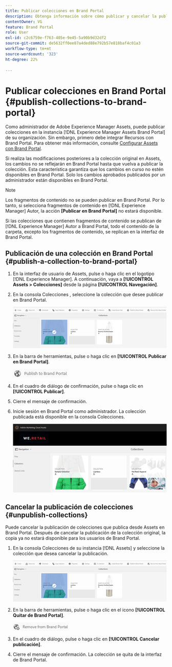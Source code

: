 ```yaml
---
title: Publicar colecciones en Brand Portal
description: Obtenga información sobre cómo publicar y cancelar la publicación de colecciones en Brand Portal.
contentOwner: VG
feature: Brand Portal
role: User
exl-id: c2c6759e-f763-405e-9e45-5a90b9d32df2
source-git-commit: de5632ff0ee87a4ded88e792b57e818baf4c01a3
workflow-type: tm+mt
source-wordcount: '323'
ht-degree: 22%

---
```


# Publicar colecciones en Brand Portal {#publish-collections-to-brand-portal}

Como administrador de Adobe Experience Manager Assets, puede publicar colecciones en la instancia [!DNL Experience Manager Assets Brand Portal] de su organización. Sin embargo, primero debe integrar Recursos con Brand Portal. Para obtener más información, consulte [Configurar Assets con Brand Portal](configure-aem-assets-with-brand-portal.md).

Si realiza las modificaciones posteriores a la colección original en Assets, los cambios no se reflejarán en Brand Portal hasta que vuelva a publicar la colección. Esta característica garantiza que los cambios en curso no estén disponibles en Brand Portal. Solo los cambios aprobados publicados por un administrador están disponibles en Brand Portal.

>[!NOTE]
>
>Los fragmentos de contenido no se pueden publicar en Brand Portal. Por lo tanto, si selecciona fragmentos de contenido en [!DNL Experience Manager] Autor, la acción **[Publicar en Brand Portal]** no estará disponible.
>
>Si las colecciones que contienen fragmentos de contenido se publican de [!DNL Experience Manager] Autor a Brand Portal, todo el contenido de la carpeta, excepto los fragmentos de contenido, se replican en la interfaz de Brand Portal.

## Publicación de una colección en Brand Portal {#publish-a-collection-to-brand-portal}

1. En la interfaz de usuario de Assets, pulse o haga clic en el logotipo [!DNL Experience Manager]. A continuación, vaya a **[!UICONTROL Assets > Colecciones]** desde la página **[!UICONTROL Navegación]**.
2. En la consola Colecciones , seleccione la colección que desee publicar en Brand Portal.

   ![select_collection](assets/select_collection.png)

3. En la barra de herramientas, pulse o haga clic en **[!UICONTROL Publicar en Brand Portal]**.

   ![publish_to_bp_icon](assets/publish_to_bp_icon.png)

4. En el cuadro de diálogo de confirmación, pulse o haga clic en **[!UICONTROL Publicar]**.
5. Cierre el mensaje de confirmación.
6. Inicie sesión en Brand Portal como administrador. La colección publicada está disponible en la consola Colecciones.

   ![published_collection](assets/published_collection.png)

## Cancelar la publicación de colecciones {#unpublish-collections}

Puede cancelar la publicación de colecciones que publica desde Assets en Brand Portal. Después de cancelar la publicación de la colección original, la copia ya no estará disponible para los usuarios de Brand Portal.

1. En la consola Colecciones de su instancia [!DNL Assets] y seleccione la colección que desea cancelar la publicación.

   ![select_collection-1](assets/select_collection-1.png)

2. En la barra de herramientas, pulse o haga clic en el icono **[!UICONTROL Quitar de Brand Portal]**.

   ![remove_from_bp_icon](assets/remove_from_bp_icon.png)

3. En el cuadro de diálogo, pulse o haga clic en **[!UICONTROL Cancelar publicación]**.
4. Cierre el mensaje de confirmación. La colección se quita de la interfaz de Brand Portal.
